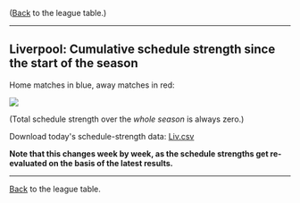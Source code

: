 ---
---
([Back](/leagues/england-premier-league) to the league table.)

-----

## Liverpool: Cumulative schedule strength since the start of the season

Home matches in blue, away matches in red:


![](/assets/leagues/england-premier-league/2017/schedule-strengths/Liv.png)

(Total schedule strength over the *whole season* is always zero.)


Download today's schedule-strength data: [Liv.csv](/assets/leagues/england-premier-league/2017/schedule-strengths/Liv.csv)

**Note that this changes week by week, as the schedule strengths get re-evaluated on the
basis of the latest results.**

-----

[Back](/leagues/england-premier-league) to the league table.


